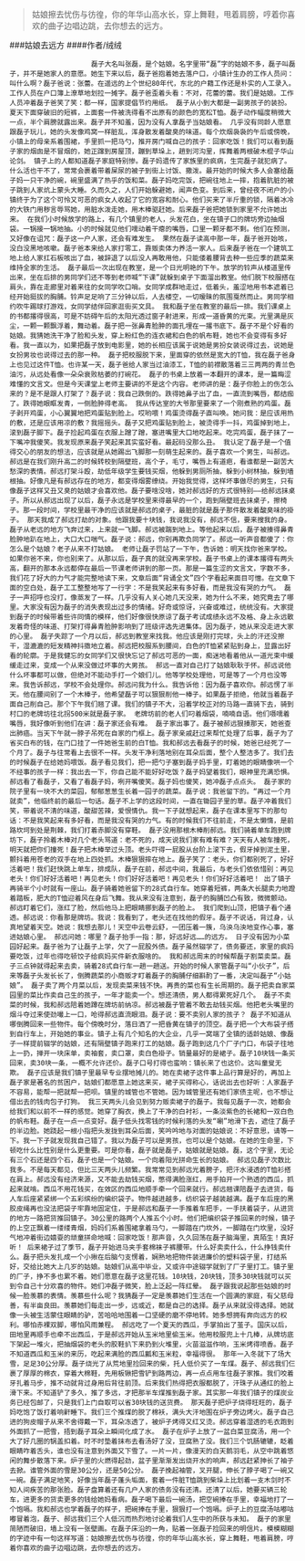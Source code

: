 > 姑娘擦去忧伤与彷徨，你的年华山高水长，穿上舞鞋，甩着肩膀，哼着你喜欢的曲子边唱边跳，去你想去的远方。

###姑娘去远方
####作者/绒绒

						磊子大名叫张磊，是个姑娘。名字里带“磊”字的姑娘不多，磊子叫磊子，并不是她家人的意愿。她生下来以后，磊子爸抱着她去落户口，小镇计生办的工作人员问：叫什么啊？磊子爸说：张蕾。在遥远的上个世纪80年代，东北的户籍工作还是朴实的人工录入。工作人员在户口簿上潦草地划拉一摊字。磊子爸歪着头看：不对，花蕾的蕾。我们是姑娘。工作人员冲着磊子爸笑了笑：都一样，国家提倡节约用纸。 磊子从小到大都是一副男孩子的装扮。夏天下面穿破旧的短裤，上面套一件被洗得看不出原有的颜色的宽松T恤。磊子动作幅度稍微大一点，半个肩膀就露出来。磊子并不知羞，因为没有人拿磊子当姑娘看。 几乎没有同龄人愿意跟磊子玩儿，她的头发像鸡窝一样脏乱，浑身散发着酸臭的味道。每个炊烟袅袅的午后或傍晚，小镇上的母亲系着围裙，手里抓一把马勺，推开房门喊自己的孩子：回家吃饭！我们可以看到磊子家的烟囱是不冒烟的，她正蹿到房屋顶，蹦到草垛上，趟到河沟里，挥舞着两根破木棍子华山论剑。 镇子上的人都知道磊子家庭特别惨。磊子妈遗传了家族里的疯病，生完磊子就犯病了。什么活也干不了，常常会裹着带着屎尿的被子到街上讨饭、撒泼。最开始的时候大多人会塞给磊子妈一只干净的碗，碗里盛满了热乎的饭和菜。磊子妈吃完饭，把碗往地上一摔，抱着肮脏的被子跳到人家炕上蒙头大睡。久而久之，人们开始躲避她，闻声色变。到后来，曾经夜不闭户的小镇终于为了这个可怜又可恶的疯女人收起了它的宽容和耐心。他们买来了半斤重的锁，隔着冰冷的大铁门用秽言辱骂她，用脏水泼走她，用木棒驱赶她。后来磊子爸把她锁到家里不允许她出来。 在我们小时候放学的路上，有几个镇里的老人，头发花白，坐在镇子口的牌坊旁边抽烟袋。一锅接一锅地抽。小的时候就见他们嚅动着干瘪的嘴唇，口里一颗牙都不剩。他们在预测，又好像在诅咒：磊子这一户人家，还会有难发生。 果然在磊子读高中那一年，磊子爸开始咳，没白没黑地咳嗽。磊子爸本来给人家打零工，靠贩卖体力养活一家人。后来磊子爸在一个建筑工地上给人家扛石板咳出了血，被辞退了以后没人再敢用他，只能偻着腰背去种一些应季的蔬菜来维持全家的生活。 磊子最后一次出现在教室，是一个日光明艳的下午。放学的铃声从楼道里传出来，坐在后排的男同学们还不等到老师喊“下课”就躲到桌子下面溜出教室。他们脱下校服搭在肩头，靠在走廊里对着来往的女同学吹口哨。女同学成群地走过，低着头，羞涩地用书本遮着已经开始挺拔的胸脯。铃声足足响了三分钟以后，人去楼空，一切暧昧的氛围戛然而止。男同学相约吹牛踢球打游戏，女同学结伴回家逛街买文具。 我和磊子坐在教室的最后一排。我们课桌上的书都撂得很高，可是不妨碍午后的太阳光透过窗子射进来，形成一道昏黄的光束。光里满是灰尘，一颗一颗飘浮着，舞动着。磊子把一张鼻青脸肿的面孔埋在一撂书底下。磊子不是个好看的姑娘。我猜她洗干净了脸和头发，穿上粉红色的连衣裙和白色的帆布鞋，她也不会变得有多好看。我一直以为，如果把磊子放到电影里，她的长相应该属于说她是男扮女装说得过去，说她是女扮男妆也说得过去的那一种。 磊子把校服脱下来，里面穿的依然是宽大的T恤，我在磊子爸身上也见过这件T恤。也许某一天，磊子爸给人家当过油漆工，T恤的前襟散落着三三两两的青兰色油污，从远处看像一朵朵衰败枯萎的打碗花。 磊子的书桌上放着一本翻开的课本，是一篇晦涩难懂的文言文。但是今天课堂上老师主要讲的不是这个内容。老师讲的是：磊子你脸上的伤怎么来的？是不是跟人打架了？磊子说：我自己跌倒的。跌得她鼻子出了血，一直流到嘴唇，都结痂了。跌得她眼眶发青，一侧脸肿得老高。 我从传达室的大爷那里要来了一个刚煮熟的鸡蛋。磊子剥开鸡蛋，小心翼翼地把鸡蛋贴到脸上。哎哟喂！鸡蛋烫得磊子直叫唤。她问我：是应该用热的敷，还是应该用凉的敷？我摇摇头。磊子又把鸡蛋贴到脸上，被烫得手一抖，鸡蛋掉到地上，滚到磊子脚下。磊子捡起鸡蛋在衣服上蹭了蹭，塞进嘴里大口地吃起来。吃完鸡蛋，磊子抹了一下嘴冲我傻笑。我发现原来磊子笑起来其实蛮好看。最起码没那么丑。 我认定了磊子是一个值得交心的朋友的想法，应该就是从她踢出飞脚那一刻萌生起来的。磊子喜欢一个男生，叫郝远。郝远是在我们刚升高二的时候转校到隔壁班，高个子，毛寸，嘴唇上有道疤，看谁都是一副苦大愁深的表情。郝远打架斗殴，劫低年级学生要钱买烟，他躲到男厕所抽，躲到小树林抽，躲到墙根抽。好像凡是有郝远存在的地方，都变得烟雾缭绕。开始我觉得，这样坏事做尽的男生，只有像磊子这样又丑又臭的姑娘才会喜欢他。磊子要啥没啥，她对郝远好的方式很特别——给郝远抹桌子。所以从郝远出现了以后，磊子永远是学校里来得最早的一个，跑到隔壁班去抹桌子，擦椅子。那一段时间，学校里最干净的应该就是郝远的桌子，最脏的就是磊子那件散发着酸臭味的褂子。 那天我成了郝远打劫的对象。他跟我要十块钱，我说我没有，郝远不信，要来搜我的身。磊子从老远的地方飞奔过来，上来就一飞脚。郝远被踹到地上。等他起来以后，磊子被揍得鼻青脸肿地趴在地上，大口大口喘气。磊子说：郝远，你别再欺负同学了。郝远一听声音都傻了：你怎么是个姑娘？老子从来不打姑娘。 老师让磊子罚站了一下午，告诉她：明天找你爸来学校。如果你爸不来，你也别来了。从那以后，磊子真的就没再来学校。磊子书桌上的课本撂得有两头高，翻开的那本永远都停在最后一节课老师讲到的那一页。那是一篇生涩的文言文，字数不多，我们花了好大的力气才能完整地读下来，文章后面“背诵全文”四个字看起来面目可憎。在文章下面的空白处，磊子工工整整地写了一行字：不是我笑起来有多好看，而是我没有哭的力气。 磊子一声招呼也没打，像蒸发了一样。几乎没有人关心她几天没来，她为什么不来，她究竟去了哪里。大家没有因为磊子的消失表现出过多的情绪。好奇或惊讶，兴奋或难过，统统没有。大家提到磊子的时候带着些许同情的模样，他们好像很快原谅了磊子考试成绩永远不及格、身上永远散发着奇怪的味道、打架打得鼻青脸肿影响到了班级评选先进集体。因为磊子，她从来没走进大家的心里。 磊子失踪了一个月以后，郝远到教室来找我。他应该是刚打完球，头上的汗还没擦干，湿漉漉的短发精神抖擞地立着。郝远把校服系到腰间，白色的T恤紧紧贴到身上，显露出好看的轮廓。于是我健忘的女同学们又很快忘记了郝远可恶的一面，痴迷地看着他从一道光束中缓缓走过来，变成一个从来没做过坏事的大男孩。 郝远一直对自己打了姑娘耿耿于怀。郝远说他什么坏事都可以做，但绝对不能动手打一个娘们儿。他等学校处理他，可是等了一个月也没等来。我告诉郝远，学校不会处理你。郝远问我为什么。我告诉他：因为磊子喜欢你。郝远愣了半天。他在腰间别了一个木棒子，他希望磊子可以狠狠削他一棒子。如果磊子拒绝，他就当着磊子面自己削自己。那个下午我们翘了课。我们的镇子不大，沿着学校正对的马路一直骑下去，骑到村口的老牌坊往北拐500米就是磊子家。 老牌坊前的老人们叼着烟袋，喃喃自语。他们嗫嚅着嘴唇，我好像听到他们在讲：磊子家还会有难。 磊子家出事了。磊子被郝远狠揍那天，她爸查出肺癌。当天下午就一脖子吊死在自家的门框上。磊子家亲戚赶过来帮忙处理了后事，磊子为了省买白布的钱，在门口挂了一件她爸生前的白T恤。我和郝远去看磊子的时候，她爸已经死了一个月了。磊子与往常看上去很不一样。头发干净利落地别在耳朵后面，整个人整洁多了。我们去的时候磊子在给她妈喂饭。磊子看见我们，把一把勺子塞到磊子妈手里，盯着她的眼睛像哄一个不经事的孩子一样：我出去一下，你自己能不能好好吃饭？磊子妈望着我们，眼神里充满恐惧。郝远看了看磊子，又看了看磊子妈，咧开嘴傻笑。磊子妈也傻笑，她冲磊子点点头。 磊子家的院子里有一块不大的菜园，郁郁葱葱生长着一园子的蔬菜。磊子说：我爸留下的。“再过一个月就卖”，他临终前的最后一句话。磊子不上学的这段时间，一直在锄园子里的草。磊子冲着我们笑，带着说不清的味道，酸甜苦辣，爱恨情仇。我一下子就想起来，磊子在课本里写下的那句话：不是我笑起来有多好看，而是我没有哭的力气。有的时候我们不往前走，不是太懒惰，是前路坎坷到处是荆棘，我们打着赤脚没有穿鞋。 磊子没用那根木棒削郝远。我们骑着单车跑到牌坊下，磊子拎着木棒对几个老头骂道：老不死的，成天说我们家有难有难？天天有人被车撞死，明天就把你们撞死！磊子把木棒举过头顶。老头吓得一屁股从台阶上滚下去，假牙掉到泥土里，颤抖着用苍老的双手在地上四处抓。木棒狠狠摔在地上。磊子笑了：老头，你们都别死了，好好活着吧！我们赶快跳上单车，排成队，磊子在前，郝远中间，我最后，与老头们依依惜别：再见老头！你们好好活着吧！再见老头！你们好好活着吧！再见老头！你们好好活着吧！ 出了镇子再骑半个小时就有一座山。磊子骑着她爸留下的28式自行车。她穿着短裤，两条大长腿卖力地蹬着踏板，肥大的T恤迎着风在身后飞舞。我从来没有注意到，磊子的胸脯凹凸有致，微微颤动。郝远盯着它们，涨红了脸，然后他马上把眼睛挪到磊子的脸上。 我们爬到山顶，把镇子看个通透。郝远说：你看那是牌坊。我说：我看到了，老头还在找他的假牙。磊子不说话，背过身，认真地望着天空。她说：我想去那儿！天空中云卷云舒，一团压着一簇，乌泱乌泱地变作心事，塞进姑娘心里。 郝远问她：哪里？磊子抬手一指：那，好远好远……的远方。 日子没有因为小菜园好起来。磊子爸为了让磊子上学，欠了一屁股外债。磊子虽然辍学了，债务要还，家里的疯妈要吃饭，过年也得吃顿饺子给疯妈买件新衣服啥的。 我和郝远周末的时候帮磊子割菜卖菜。磊子三点钟就得起来去卖，骑着28式自行车一趟一趟送。开始的时候人家管磊子叫“小伙子”，后来等磊子头发长长了，倒腾蔬菜的小商贩才盯着磊子的胸脯仔细斟酌了一番，决定叫磊子“小姑娘”。 磊子卖了两个月菜以后，发现卖菜来钱不快。再贵的菜也有生长周期的。磊子把卖自家菜园里的菜比作卖自己生的孩子，一年才能卖一个。想还清债，男人都得累死好几个。 磊子不卖菜的时候，我和郝远陪着她蹲在牌坊前纳凉。郝远被磊子管着不敢去劫钱买烟。他把老头嘴里的烟斗夺过来使劲嘬上一口，呛得郝远直流眼泪。磊子说：要不卖别人家的孩子？ 磊子不知道从哪倒腾回来一些物件。每个傍晚时分，落日洒了一把昏黄在镇子的顶空。磊子把一个大布袋子搭到自行车上，开始她的事业。镇子上有几个知名的大企业，几乎一窝端了全镇的适龄姑娘、像磊子一样提前辍学的姑娘，还有隔壁镇子跑来打工的姑娘。磊子跑到这几个厂子门口，布袋子往地上一扔，掸开一块床单，卖袖套，卖口罩，卖白色褂子。销量最好的是裙子。磊子10块钱一条买回来，卖30块一条，一概不允许还价。磊子口号打得也蛮响：镇长来了也这价。这叫童叟无欺。 磊子应该是我们镇子里最早专业摆地摊儿的。她在卖裙子这件事上品行算是好的，再加上磊子家是著名的贫困户，姑娘们都愿意上她这来买，裙子买得称心，话说出去也好听：人家磊子不容易，能帮一把就帮一把呗。镇里的城管也不管她。因为城管里还有她们家债主呢，也不想让借出去的钱肉包子打狗。 我三天两头儿会见到努力贩卖裙子的磊子。我每见磊子一次，她都会给我们和以前不一样的感觉。她穿了胸衣，换上了干净的白衬衫，一条淡紫色的长裙和一双白色的帆布鞋。磊子在一点一点变好。磊子低头找零钱的时候利落的头发“唰”地滑下去，遮住了磊子的半边脸。她跷起一根小指把头发拢到耳朵后面，笑吟吟地与对面的姑娘说：不好意思，请等一下。我一下子就发现我自己错了。我以为磊子可以是男孩，也可以是个姑娘。在她的生命里，下顿吃什么比性别是什么更重要。可是你看，磊子就是磊子，姑娘就是姑娘。磊，这个字里，无论有三个石还是四个石，磊子也是一个姑娘。一个向着阳光拼命生长的姑娘。 郝远见磊子次数比我多。不是每天都见，但比三天两头儿频繁。我常常见到郝远光着膀子，把汗水浸透的T恤衫搭在肩上。郝远没有经济来源，又不能去劫钱买烟，憋得满脸涨红，用手拍开一个熟透的西瓜，抓起来就啃。西瓜不用花钱买，在效区的西瓜地顺手牵一个回来就行。郝远翘课陪磊子去进货，每人车后座紧紧绑一个五彩缤纷的编织袋子。物件越进越多，纺织袋子越装越满。磊子车后座的黑胶皮绳再也没法把袋子牢靠地固定住，于是郝远和磊子一手推着车把手，一手扶着袋子，从进货的地方一路把货推回镇子。30公里的路两个人推五个小时。他们把编织袋子推回来的时候，镇子的上空正飘着一缕缕青烟，妈妈们系着围裙拿着马勺，一脚踏在门坎外，一脚踏在门坎里，没好气地冲着街边嬉耍的顽童拼命地喊：回家吃饭！那声音，久久回荡在磊子脑海里，真陌生！真好听！ 后来裙子过了季节，磊子开始进马夹手套棉袜子裤腰带。什么好卖卖什么，什么挣钱卖什么。磊子把头发扎成一个小揪在后脑勺支愣着，娴熟地把物件装进廉价的塑料袋子里，打结系好，交给比她大上几岁的姑娘。姑娘们从高中毕业，又或许中途辍学就到了厂子里打工。镇子里的厂子，挣不多也累不着。她们愿意在磊子这里花钱。10块钱，20块钱，顶多30块钱就可以买到令自己十分欢喜的物件。她们冲磊子微笑，脸上泛起一阵红晕。 磊子跟我说起那些姑娘的时候一脸羡慕的表情。羡慕些什么呢？我猜磊子一定是羡慕她们生活在一个圆满的家庭，有父慈母善，有半亩良田。羡慕她们每走出一步，远或近，都是自己的选择。磊子从来就没得选择。她就像一头被生活蒙住眼睛的驴，苦哈哈地围着一口坚硬的磨不停地转。她多想拥有奔向远方的权利。哪怕赤裸双脚，哪怕风雨兼程。 郝远吃了一个夏天的西瓜，手掌拍出了茧子。国庆以后，田地里再顺手也牵不出西瓜，于是郝远开始从玉米地里偷玉米。他用校服兜上十几棒，从牌坊底下架起一堆火，把抽烟袋的老头的胶鞋扒下来扔到火堆里，火苗滋滋作响，玉米烤得喷香。磊子不知道西瓜和玉米的来历，吃起来满脸的西瓜瓤和玉米粒，幸福得很。 那年一入冬就下了场大雪，足足30公分厚。磊子烧光了从荒地里捡回来的柴，托人低价买了一车煤。磊子、郝远我们仨裹了厚厚的棉衣，穿着大棉鞋，先用板锹把雪铲到路两边，再一点点用车往磊子家推。我们咬着牙扎着马步，推不动就背过身用后背往前顶。后来我们热得把衣服都脱了，汗珠子从通红的脸上滑下来。不知道铲了多久，推了多远，才把那半车煤推到磊子家。其实那一年我们镇子的煤炭业务已经包邮了，只是我们上门自取可以省30块钱的送货费。 那天磊子把炉子烧得旺旺的，磊子妈吃饱了饭打着响鼾睡下。我们三个推煤的脱了棉袄，满头大汗地围在炉子旁边烤火。磊子自己进的狗皮帽子从来不舍得戴一下，耳朵冻透了，被炉子烤得又红又烫。郝远穿着湿透的毛衣跑到外面抓了一把雪，捂到磊子耳朵上瞬间化成了水。 磊子在炉子上放了一盆白菜豆腐汤，用一个大了好几圈的锅盖扣着。时不时垫着抹布去看汤好了没，豆腐熟了没。我们三个饥肠辘辘，眨着眼睛咋着舌头，谁也没有注意到外面又下雪了。一片一片，像漫天的白天鹅羽毛，从空中跳着悠闲的舞步散落下来。炉子里的火燃得起劲，盆子里渐渐发出烧开水的响声，郝远赶紧抻长了袖子去掀。谁管外面的雪是30公分，还是50公分。 磊子挽起袖管，叉开腿，伸长了脖子喝了一碗又一碗。磊子满足地笑，好像当年磊子蓬头垢面，套着一件脏T恤跳到柴垛上比划着一支木剑时不知人间疾苦的那张脸。磊子盘算着还有几户人家的债务没有还清。还清了以后，她要买辆三轮车，进更多的货卖更多的钱给她妈看病。磊子喝下最后一碗汤，把空碗捧在手里，幸福地打了一个饱嗝。我和郝远也学着磊子的样子，把碗捧在手里，狠狠打一个饱嗝。炉子上的豆腐汤咕嘟咕嘟冒着泡，磊子、郝远我们三个人低沉而热烈地讨论着我们人生中的所获与未知。 磊子的家里简陋而破旧，墙上没有一张壁画。在磊子床沿的一角，贴着一张磊子捡回来的明信片。模模糊糊的字迹中有一句这样写道：姑娘擦去忧伤与彷徨，你的年华山高水长，穿上舞鞋，甩着肩膀，哼着你喜欢的曲子边唱边跳，去你想去的远方。			  		